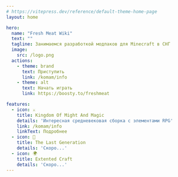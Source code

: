 ```yaml
---
# https://vitepress.dev/reference/default-theme-home-page
layout: home

hero:
  name: "Fresh Meat Wiki"
  text: ""
  tagline: Занимаемся разработкой модпаков для Minecraft в СНГ
  image:
    src: /logo.png
  actions:
    - theme: brand
      text: Приступить
      link: /komam/info
    - theme: alt
      text: Начать играть
      link: https://boosty.to/freshmeat

features:
  - icon: ⚔️
    title: Kingdom Of Might And Magic
    details: 'Интересная средневековая сборка с элементами RPG'
    link: /komam/info
    linkText: Подробнее
  - icon: 🌳
    title: The Last Generation
    details: 'Скоро...'
  - icon: 🌍
    title: Extented Craft
    details: 'Скоро...'
---
```


